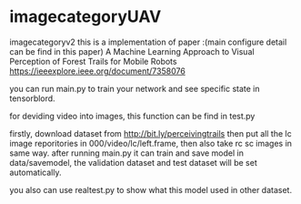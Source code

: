 # imagecategoryUAV
imagecategoryv2
this is a implementation of paper :(main configure detail can be find in this paper)
A Machine Learning Approach to Visual Perception of Forest Trails for Mobile Robots https://ieeexplore.ieee.org/document/7358076

you can run main.py to train your network and see specific state in tensorblord. 


for deviding video into images, this function can be find in test.py

firstly, download dataset from http://bit.ly/perceivingtrails
then put all the lc image reporitories in 000/video/lc/left.frame, 
then also take rc sc images in same way. after running main.py it can train and save model in data/savemodel,
the validation dataset and test dataset will be set automatically.

you also can use realtest.py to show what this model used in other dataset.
